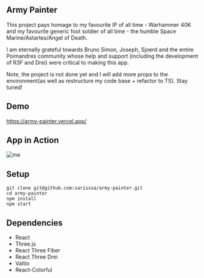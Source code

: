 ## Army Painter

This project pays homage to my favourite IP of all time - Warhammer 40K and my favourite generic foot soldier of all time - the humble Space Marine/Astartes/Angel of Death. 

I am eternally grateful towards Bruno Simon, Joseph, Sjoerd and the entire Poimandres community whose help and support (including the development of R3F and Drei) were critical to making this app.

Note, the project is not done yet and I will add more props to the environment(as well as restructure my code base + refactor to TS). Stay tuned!

## Demo

https://army-painter.vercel.app/

## App in Action

![me](https://github.com/sarisssa/army-painter/blob/main/src/assets/marine.gif?raw=true)

## Setup
```
git clone git@github.com:sarisssa/army-painter.git
cd army-painter
npm install
npm start
```

## Dependencies

- React
- Three.js
- React Three Fiber
- React Three Drei
- Valtio
- React-Colorful

